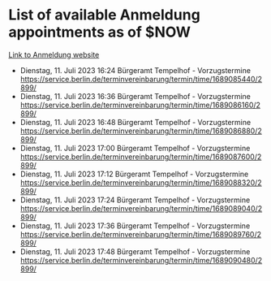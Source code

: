 # List of available Anmeldung appointments as of $NOW
[Link to Anmeldung website](https://service.berlin.de/terminvereinbarung/termin/tag.php?termin=1&anliegen[]=120686&dienstleisterlist=122210,122217,327316,122219,327312,122227,327314,122231,327346,122243,327348,122254,122252,329742,122260,329745,122262,329748,122271,327278,122273,327274,122277,327276,330436,122280,327294,122282,327290,122284,327292,122291,327270,122285,327266,122286,327264,122296,327268,150230,329760,122297,327286,122294,327284,122312,329763,122314,329775,122304,327330,122311,327334,122309,327332,317869,122281,327352,122279,329772,122283,122276,327324,122274,327326,122267,329766,122246,327318,122251,327320,122257,327322,122208,327298,122226,327300&herkunft=http%3A%2F%2Fservice.berlin.de%2Fdienstleistung%2F120686%2F)
- Dienstag, 11. Juli 2023 16:24 Bürgeramt Tempelhof - Vorzugstermine https://service.berlin.de/terminvereinbarung/termin/time/1689085440/2899/
- Dienstag, 11. Juli 2023 16:36 Bürgeramt Tempelhof - Vorzugstermine https://service.berlin.de/terminvereinbarung/termin/time/1689086160/2899/
- Dienstag, 11. Juli 2023 16:48 Bürgeramt Tempelhof - Vorzugstermine https://service.berlin.de/terminvereinbarung/termin/time/1689086880/2899/
- Dienstag, 11. Juli 2023 17:00 Bürgeramt Tempelhof - Vorzugstermine https://service.berlin.de/terminvereinbarung/termin/time/1689087600/2899/
- Dienstag, 11. Juli 2023 17:12 Bürgeramt Tempelhof - Vorzugstermine https://service.berlin.de/terminvereinbarung/termin/time/1689088320/2899/
- Dienstag, 11. Juli 2023 17:24 Bürgeramt Tempelhof - Vorzugstermine https://service.berlin.de/terminvereinbarung/termin/time/1689089040/2899/
- Dienstag, 11. Juli 2023 17:36 Bürgeramt Tempelhof - Vorzugstermine https://service.berlin.de/terminvereinbarung/termin/time/1689089760/2899/
- Dienstag, 11. Juli 2023 17:48 Bürgeramt Tempelhof - Vorzugstermine https://service.berlin.de/terminvereinbarung/termin/time/1689090480/2899/
